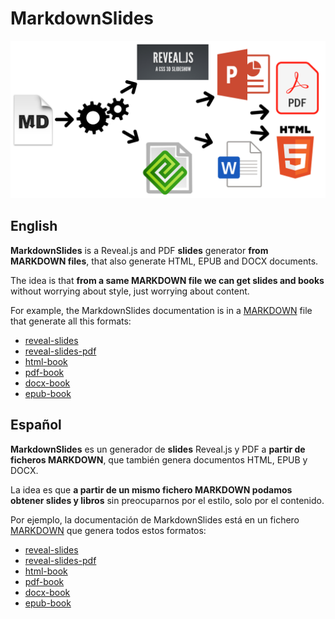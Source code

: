 # MarkdownSlides

![](./doc/img/markdownslides.png)

## English

**MarkdownSlides** is a Reveal.js and PDF **slides** generator
**from MARKDOWN files**, that also generate HTML, EPUB and DOCX documents.

The idea is that **from a same MARKDOWN file we can get slides and books**
without worrying about style, just worrying about content.

For example, the MarkdownSlides documentation is in a
[MARKDOWN](https://raw.github.com/asanzdiego/markdownslides/master/doc/md/readme.md)
file that generate all this formats:

  - [reveal-slides](http://asanzdiego.github.io/markdownslides/doc/export/readme.html)
  - [reveal-slides-pdf](http://asanzdiego.github.io/markdownslides/doc/export/readme.pdf)
  - [html-book](http://asanzdiego.github.io/markdownslides/doc/export/readme-book.html)
  - [pdf-book](http://asanzdiego.github.io/markdownslides/doc/export/readme-book.pdf)
  - [docx-book](http://asanzdiego.github.io/markdownslides/doc/export/readme-book.docx)
  - [epub-book](http://asanzdiego.github.io/markdownslides/doc/export/readme-book.epub)

## Español

**MarkdownSlides** es un generador de **slides** Reveal.js y PDF
a **partir de ficheros MARKDOWN**,  que también genera documentos HTML, EPUB y DOCX.

La idea es que **a partir de un mismo fichero MARKDOWN podamos obtener slides y libros**
sin preocuparnos por el estilo, solo por el contenido.

Por ejemplo, la documentación de MarkdownSlides está en un fichero
[MARKDOWN](https://raw.github.com/asanzdiego/markdownslides/master/doc/md/leeme.md)
que genera todos estos formatos:

  - [reveal-slides](http://asanzdiego.github.io/markdownslides/doc/export/leeme.html)
  - [reveal-slides-pdf](http://asanzdiego.github.io/markdownslides/doc/export/leeme.pdf)
  - [html-book](http://asanzdiego.github.io/markdownslides/doc/export/leeme-book.html)
  - [pdf-book](http://asanzdiego.github.io/markdownslides/doc/export/leeme-book.pdf)
  - [docx-book](http://asanzdiego.github.io/markdownslides/doc/export/leeme-book.docx)
  - [epub-book](http://asanzdiego.github.io/markdownslides/doc/export/leeme-book.epub)
 